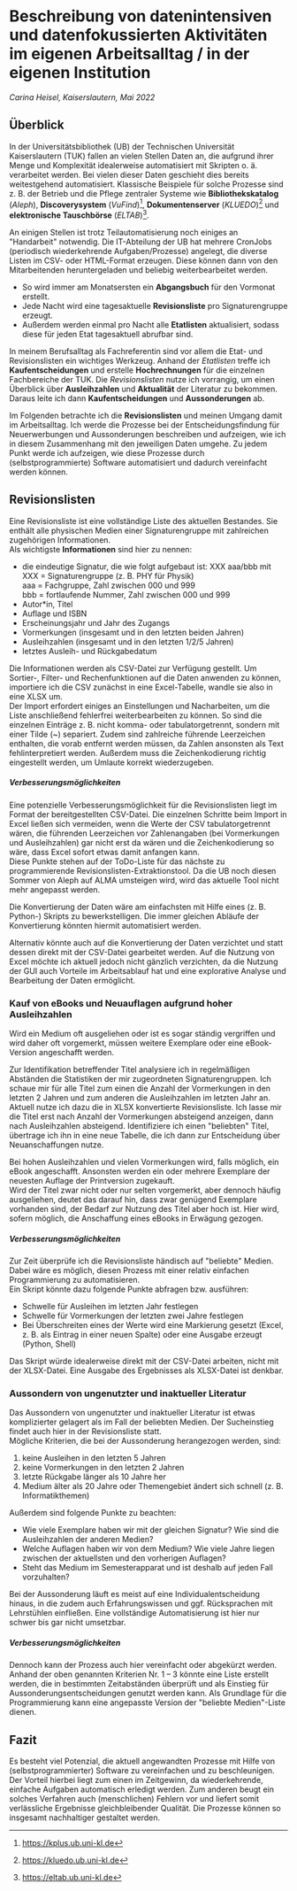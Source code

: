 # Beschreibung von datenintensiven und datenfokussierten Aktivitäten im eigenen Arbeitsalltag / in der eigenen Institution

*Carina Heisel, Kaiserslautern, Mai 2022*


## Überblick

In der Universitätsbibliothek (UB) der Technischen Universität Kaiserslautern (TUK) fallen an vielen Stellen Daten an, die aufgrund ihrer Menge und Komplexität idealerweise automatisiert mit Skripten o. ä. verarbeitet werden. Bei vielen dieser Daten geschieht dies bereits weitestgehend automatisiert. Klassische Beispiele für solche Prozesse sind z. B. der Betrieb und die Pflege zentraler Systeme wie **Bibliothekskatalog** (*Aleph*), **Discoverysystem** (*VuFind*)[^1], **Dokumentenserver** (*KLUEDO*)[^2] und **elektronische Tauschbörse** (*ELTAB*)[^3].

[^1]: https://kplus.ub.uni-kl.de
[^2]: https://kluedo.ub.uni-kl.de
[^3]: https://eltab.ub.uni-kl.de

An einigen Stellen ist trotz Teilautomatisierung noch einiges an "Handarbeit" notwendig.
Die IT-Abteilung der UB hat mehrere CronJobs (periodisch wiederkehrende Aufgaben/Prozesse) angelegt, die diverse Listen im CSV- oder HTML-Format erzeugen. Diese können dann von den Mitarbeitenden heruntergeladen und beliebig weiterbearbeitet werden.
- So wird immer am Monatsersten ein **Abgangsbuch** für den Vormonat erstellt.
- Jede Nacht wird eine tagesaktuelle **Revisionsliste** pro Signaturengruppe erzeugt.
- Außerdem werden einmal pro Nacht alle **Etatlisten** aktualisiert, sodass diese für jeden Etat tagesaktuell abrufbar sind.

In meinem Berufsalltag als Fachreferentin sind vor allem die Etat- und Revisionslisten ein wichtiges Werkzeug. Anhand der *Etatlisten* treffe ich **Kaufentscheidungen** und erstelle **Hochrechnungen** für die einzelnen Fachbereiche der TUK. Die *Revisionslisten* nutze ich vorrangig, um einen Überblick über **Ausleihzahlen** und **Aktualität** der Literatur zu bekommen. Daraus leite ich dann **Kaufentscheidungen** und **Aussonderungen** ab.

Im Folgenden betrachte ich die **Revisionslisten** und meinen Umgang damit im Arbeitsalltag. Ich werde die Prozesse bei der Entscheidungsfindung für Neuerwerbungen und Aussonderungen beschreiben und aufzeigen, wie ich in diesem Zusammenhang mit den jeweiligen Daten umgehe. Zu jedem Punkt werde ich aufzeigen, wie diese Prozesse durch (selbstprogrammierte) Software automatisiert und dadurch vereinfacht werden können.


## Revisionslisten

Eine Revisionsliste ist eine vollständige Liste des aktuellen Bestandes. Sie enthält alle physischen Medien einer Signaturengruppe mit zahlreichen zugehörigen Informationen.\
Als wichtigste **Informationen** sind hier zu nennen:
- die eindeutige Signatur, die wie folgt aufgebaut ist: XXX aaa/bbb mit\
  XXX = Signaturengruppe (z. B. PHY für Physik)\
  aaa = Fachgruppe, Zahl zwischen 000 und 999\
	bbb = fortlaufende Nummer, Zahl zwischen 000 und 999
- Autor*in, Titel
- Auflage und ISBN
- Erscheinungsjahr und Jahr des Zugangs
- Vormerkungen (insgesamt und in den letzten beiden Jahren)
- Ausleihzahlen (insgesamt und in den letzten 1/2/5 Jahren)
- letztes Ausleih- und Rückgabedatum

Die Informationen werden als CSV-Datei zur Verfügung gestellt. Um Sortier-, Filter- und Rechenfunktionen auf die Daten anwenden zu können, importiere ich die CSV zunächst in eine Excel-Tabelle, wandle sie also in eine XLSX um. \
Der Import erfordert einiges an Einstellungen und Nacharbeiten, um die Liste anschließend fehlerfrei weiterbearbeiten zu können. So sind die einzelnen Einträge z. B. nicht komma- oder tabulatorgetrennt, sondern mit einer Tilde (~) separiert. Zudem sind zahlreiche führende Leerzeichen enthalten, die vorab entfernt werden müssen, da Zahlen ansonsten als Text fehlinterpretiert werden. Außerdem muss die Zeichenkodierung richtig eingestellt werden, um Umlaute korrekt wiederzugeben.

##### Verbesserungsmöglichkeiten

Eine potenzielle Verbesserungsmöglichkeit für die Revisionslisten liegt im Format der bereitgestellten CSV-Datei. Die einzelnen Schritte beim Import in Excel ließen sich vermeiden, wenn die Werte der CSV tabulatorgetrennt wären, die führenden Leerzeichen vor Zahlenangaben (bei Vormerkungen und Ausleihzahlen) gar nicht erst da wären und die Zeichenkodierung so wäre, dass Excel sofort etwas damit anfangen kann.\
Diese Punkte stehen auf der ToDo-Liste für das nächste zu programmierende Revisionslisten-Extraktionstool. Da die UB noch diesen Sommer von Aleph auf ALMA umsteigen wird, wird das aktuelle Tool nicht mehr angepasst werden.

Die Konvertierung der Daten wäre am einfachsten mit Hilfe eines (z. B. Python-) Skripts zu bewerkstelligen. Die immer gleichen Abläufe der Konvertierung könnten hiermit automatisiert werden.

Alternativ könnte auch auf die Konvertierung der Daten verzichtet und statt dessen direkt mit der CSV-Datei gearbeitet werden. Auf die Nutzung von Excel möchte ich aktuell jedoch nicht gänzlich verzichten, da die Nutzung der GUI auch Vorteile im Arbeitsablauf hat und eine explorative Analyse und Bearbeitung der Daten ermöglicht.


### Kauf von eBooks und Neuauflagen aufgrund hoher Ausleihzahlen

Wird ein Medium oft ausgeliehen oder ist es sogar ständig vergriffen und wird daher oft vorgemerkt, müssen weitere Exemplare oder eine eBook-Version angeschafft werden.

Zur Identifikation betreffender Titel analysiere ich in regelmäßigen Abständen die Statistiken der mir zugeordneten Signaturengruppen. Ich schaue mir für alle Titel zum einen die Anzahl der Vormerkungen in den letzten 2 Jahren und zum anderen die Ausleihzahlen im letzten Jahr an. \
Aktuell nutze ich dazu die in XLSX konvertierte Revisionsliste. Ich lasse mir die Titel erst nach Anzahl der Vormerkungen absteigend anzeigen, dann nach Ausleihzahlen absteigend. Identifiziere ich einen "beliebten" Titel, übertrage ich ihn in eine neue Tabelle, die ich dann zur Entscheidung über Neuanschaffungen nutze.

Bei hohen Ausleihzahlen und vielen Vormerkungen wird, falls möglich, ein eBook angeschafft. Ansonsten werden ein oder mehrere Exemplare der neuesten Auflage der Printversion zugekauft. \
Wird der Titel zwar nicht oder nur selten vorgemerkt, aber dennoch häufig ausgeliehen, deutet das darauf hin, dass zwar genügend Exemplare vorhanden sind, der Bedarf zur Nutzung des Titel aber hoch ist. Hier wird, sofern möglich, die Anschaffung eines eBooks in Erwägung gezogen.

##### Verbesserungsmöglichkeiten

Zur Zeit überprüfe ich die Revisionsliste händisch auf "beliebte" Medien. Dabei wäre es möglich, diesen Prozess mit einer relativ einfachen Programmierung zu automatisieren. \
Ein Skript könnte dazu folgende Punkte abfragen bzw. ausführen:
- Schwelle für Ausleihen im letzten Jahr festlegen
- Schwelle für Vormerkungen der letzten zwei Jahre festlegen
- Bei Überschreiten eines der Werte wird eine Markierung gesetzt (Excel, z. B. als Eintrag in einer neuen Spalte) oder eine Ausgabe erzeugt (Python, Shell)

Das Skript würde idealerweise direkt mit der CSV-Datei arbeiten, nicht mit der XLSX-Datei. Eine Ausgabe des Ergebnisses als XLSX-Datei ist denkbar.


### Aussondern von ungenutzter und inaktueller Literatur

Das Aussondern von ungenutzter und inaktueller Literatur ist etwas komplizierter gelagert als im Fall der beliebten Medien. Der Sucheinstieg findet auch hier in der Revisionsliste statt. \
Mögliche Kriterien, die bei der Aussonderung herangezogen werden, sind:
1. keine Ausleihen in den letzten 5 Jahren
2. keine Vormerkungen in den letzten 2 Jahren
3. letzte Rückgabe länger als 10 Jahre her
4. Medium älter als 20 Jahre oder Themengebiet ändert sich schnell (z. B. Informatikthemen)

Außerdem sind folgende Punkte zu beachten:
- Wie viele Exemplare haben wir mit der gleichen Signatur? Wie sind die Ausleihzahlen der anderen Medien?
- Welche Auflagen haben wir von dem Medium? Wie viele Jahre liegen zwischen der aktuellsten und den vorherigen Auflagen?
- Steht das Medium im Semesterapparat und ist deshalb auf jeden Fall vorzuhalten?

Bei der Aussonderung läuft es meist auf eine Individualentscheidung hinaus, in die zudem auch Erfahrungswissen und ggf. Rücksprachen mit Lehrstühlen einfließen. Eine vollständige Automatisierung ist hier nur schwer bis gar nicht umsetzbar.

##### Verbesserungsmöglichkeiten

Dennoch kann der Prozess auch hier vereinfacht oder abgekürzt werden. Anhand der oben genannten Kriterien Nr. 1 – 3 könnte eine Liste erstellt werden, die in bestimmten Zeitabständen überprüft und als Einstieg für Aussonderungsentscheidungen genutzt werden kann. Als Grundlage für die Programmierung kann eine angepasste Version der "beliebte Medien"-Liste dienen.


## Fazit

Es besteht viel Potenzial, die aktuell angewandten Prozesse mit Hilfe von (selbstprogrammierter) Software zu vereinfachen und zu beschleunigen. Der Vorteil hierbei liegt zum einen im Zeitgewinn, da wiederkehrende, einfache Aufgaben automatisch erledigt werden. Zum anderen beugt ein solches Verfahren auch (menschlichen) Fehlern vor und liefert somit verlässliche Ergebnisse gleichbleibender Qualität. Die Prozesse können so insgesamt nachhaltiger gestaltet werden.
